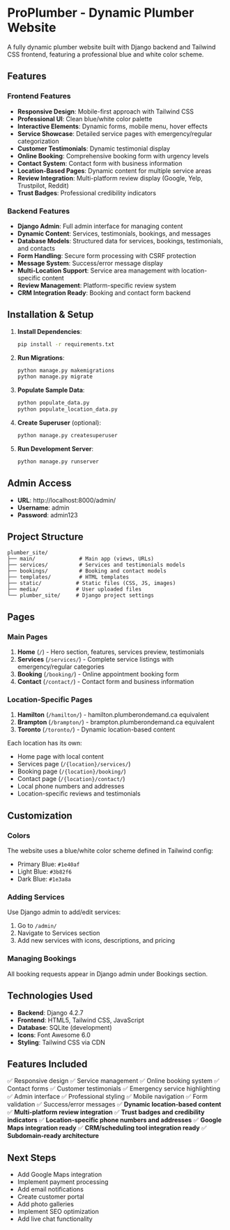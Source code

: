 # ProPlumber - Dynamic Plumber Website

A fully dynamic plumber website built with Django backend and Tailwind CSS frontend, featuring a professional blue and white color scheme.

## Features

### Frontend Features
- **Responsive Design**: Mobile-first approach with Tailwind CSS
- **Professional UI**: Clean blue/white color palette
- **Interactive Elements**: Dynamic forms, mobile menu, hover effects
- **Service Showcase**: Detailed service pages with emergency/regular categorization
- **Customer Testimonials**: Dynamic testimonial display
- **Online Booking**: Comprehensive booking form with urgency levels
- **Contact System**: Contact form with business information
- **Location-Based Pages**: Dynamic content for multiple service areas
- **Review Integration**: Multi-platform review display (Google, Yelp, Trustpilot, Reddit)
- **Trust Badges**: Professional credibility indicators

### Backend Features
- **Django Admin**: Full admin interface for managing content
- **Dynamic Content**: Services, testimonials, bookings, and messages
- **Database Models**: Structured data for services, bookings, testimonials, and contacts
- **Form Handling**: Secure form processing with CSRF protection
- **Message System**: Success/error message display
- **Multi-Location Support**: Service area management with location-specific content
- **Review Management**: Platform-specific review system
- **CRM Integration Ready**: Booking and contact form backend

## Installation & Setup

1. **Install Dependencies**:
   ```bash
   pip install -r requirements.txt
   ```

2. **Run Migrations**:
   ```bash
   python manage.py makemigrations
   python manage.py migrate
   ```

3. **Populate Sample Data**:
   ```bash
   python populate_data.py
   python populate_location_data.py
   ```

4. **Create Superuser** (optional):
   ```bash
   python manage.py createsuperuser
   ```

5. **Run Development Server**:
   ```bash
   python manage.py runserver
   ```

## Admin Access

- **URL**: http://localhost:8000/admin/
- **Username**: admin
- **Password**: admin123

## Project Structure

```
plumber_site/
├── main/              # Main app (views, URLs)
├── services/          # Services and testimonials models
├── bookings/          # Booking and contact models
├── templates/         # HTML templates
├── static/           # Static files (CSS, JS, images)
├── media/            # User uploaded files
└── plumber_site/     # Django project settings
```

## Pages

### Main Pages
1. **Home** (`/`) - Hero section, features, services preview, testimonials
2. **Services** (`/services/`) - Complete service listings with emergency/regular categories
3. **Booking** (`/booking/`) - Online appointment booking form
4. **Contact** (`/contact/`) - Contact form and business information

### Location-Specific Pages
1. **Hamilton** (`/hamilton/`) - hamilton.plumberondemand.ca equivalent
2. **Brampton** (`/brampton/`) - brampton.plumberondemand.ca equivalent
3. **Toronto** (`/toronto/`) - Dynamic location-based content

Each location has its own:
- Home page with local content
- Services page (`/{location}/services/`)
- Booking page (`/{location}/booking/`)
- Contact page (`/{location}/contact/`)
- Local phone numbers and addresses
- Location-specific reviews and testimonials

## Customization

### Colors
The website uses a blue/white color scheme defined in Tailwind config:
- Primary Blue: `#1e40af`
- Light Blue: `#3b82f6`
- Dark Blue: `#1e3a8a`

### Adding Services
Use Django admin to add/edit services:
1. Go to `/admin/`
2. Navigate to Services section
3. Add new services with icons, descriptions, and pricing

### Managing Bookings
All booking requests appear in Django admin under Bookings section.

## Technologies Used

- **Backend**: Django 4.2.7
- **Frontend**: HTML5, Tailwind CSS, JavaScript
- **Database**: SQLite (development)
- **Icons**: Font Awesome 6.0
- **Styling**: Tailwind CSS via CDN

## Features Included

✅ Responsive design
✅ Service management
✅ Online booking system
✅ Contact forms
✅ Customer testimonials
✅ Emergency service highlighting
✅ Admin interface
✅ Professional styling
✅ Mobile navigation
✅ Form validation
✅ Success/error messages
✅ **Dynamic location-based content**
✅ **Multi-platform review integration**
✅ **Trust badges and credibility indicators**
✅ **Location-specific phone numbers and addresses**
✅ **Google Maps integration ready**
✅ **CRM/scheduling tool integration ready**
✅ **Subdomain-ready architecture**

## Next Steps

- Add Google Maps integration
- Implement payment processing
- Add email notifications
- Create customer portal
- Add photo galleries
- Implement SEO optimization
- Add live chat functionality